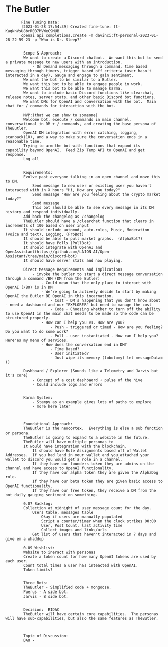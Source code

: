 # The Butler

           Fine Tuning Data: 
           [2023-01-28 17:54:39] Created fine-tune: ft-KaqNnVsU8brR0B7MVWeC9MUB
           openai api completions.create -m davinci:ft-personal-2023-01-28-22-59-23 -p "Who is Dr. Sleep?"
           

            Scope & Approach:
            We want to create a Discord chatbot.  We want this bot to send a private message to new users with an introduction.
                - On Demand messaging through a command, time based messaging through timers, trigger based off criteria (user hasn't interacted in a day), Gauge and engage to gain sentiment. 
            We want the bot to be similar to a Butler.  
            We want this bot to be able to engage people in work.
            We want this bot to be able to manage karma.
            We want to include basic Discord functions like clearchat, release notes, server stats, and other basic Discord bot functions.
            We want DMs for OpenAI and conversation with the bot.  Main chat for / commands for interaction with the bot.

            MVP:(that we can show to someone)
            Welcome bot, execute / commands in main channel, conversational in DM + / commands, and creating the base persona of TheButler. 
            OpenAI DM integration with error catching, logging, scanback(10), and a way to make sure the conversation ends in a reasonable time.
            Trying to arm the bot with functions that expand its capability beyond OpenAI.  Feed Zip Temp API to OpenAI and get response.
            Log all 


            Requirements:
            Evolve past everyone talking in an open channel and move this to DM.
                Send message to new user or existing user you haven't interacted with in X hours "Hi, How are you today?"
                Send message "How are you feeling about the crypto market today?"
                Send message  
                This bot should be able to see every message in its DM history and respond individually.
            Add back the changelog as /changelog
            TheButler should have a /clearchat function that clears in increments of 100 based on user input
            It should include automod, auto-roles, Music, Moderation (voice and text), Logging, (ProBot) 
            It should be able to pull market graphs.  (AlphaBot?)
            It should have Polls (PollBot)
            It should integrate with OpenAI and OpenAssistant(https://github.com/LAION-AI/Open-Assistant/tree/main/discord-bot)
            It should have server stats and now playing.
            
            Direct Message Requirements and Implications
                - invoke the butler to start a direct message conversation through a command /BM (DM from the Butler)
                    - Could mean that the only place to interact with OpenAI (/BO) is in DM
                    - We're going to actively decide to start by making OpenAI the Butler BE OpenAI in this incarnation.
                        - Cost - DM's happening that you don't know about - need a dashbaord and our "EXPLORER" but need to manage the cost
                        - Code - Choosing whether to turn off the ability to use OpenAI in the main chat needs to be made so the code can be structured properly.
                    - How can I help you vs. How are you?
                        - Push - triggered or timed - How are you feeling?  Do you want to do some work?
                        - Pull - user instantiated - How can I help you? Here'es my menu of services.
                    - How does the conversation end in DM?
                        - Time Based?
                        - User initiated?
                        - Just wipe its memory (lobotomy) let messageData=()

            Dashboard / Explorer (Sounds like a Telemetry and Jarvis but it's core)
                - Concept of a cost dashbaord + pulse of the hive
                - Could include logs and errors


            Karma System:
                - Stampy as an example gives lots of paths to explore 
                - more here later
            


            Foundational Approach:
            TheButler is the neocortex.  Everything is else a sub function or persona.
            TheButler is going to expand to a website in the future.
            TheButler will have multiple personas to 
            It would have integration with the blockchain.
                It should have Role Assignments based off of Wallet Addresses.  If you had land in your wallet and you attached your wallet to discord you would get a role in a channel.
                If they have our founders token they are admins on the channel and have access to OpenAI functionality.
                If they have our alpha token they are given the AlphaDog role.
                If they have our beta token they are given basic access to OpenAI functionality.
                If they have our free token, they receive a DM from the bot daily gauging sentiment on something.
                
            0.07 Backlog:
            Collection at midnight of user message count for the day.
                Users table, messages table
                    Okay if users are manually populated
                    Script a counter/timer when the clock strikes 00:00
                    User, Post Count, last activity time
                    Collect images and links/urls
                Get list of users that haven't interacted in 7 days and give em a whaddup
           
            0.09 Wishlist:
            Website to ineract with personas
            Create a token count for how many OpenAI tokens are used by each user.
            Count total times a user has inteacted with OpenAI.
            Token limits?


            Three Bots:
            TheButler - Simplified code + mongoose.
            Puerus - A side bot.
            Jarvis - B side bot.

            
            Decision:  RIDAC
            TheButler will have certain core capabilities.  The personas will have sub-capabilities, but also the same features as TheButler.
            
            
            
            Topic of Discussion:
            DAO - 


            
        
